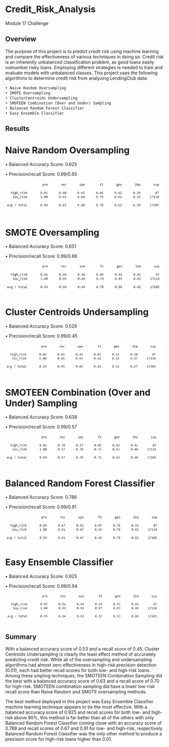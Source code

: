 # Credit_Risk_Analysis
Module 17 Challenge

## Overview
The purpose of this project is to predict credit risk using machine learning and compare the effectiveness of various techniques in doing so. Credit risk is an inherently unbalanced classification problem, as good loans easily outnumber risky loans. Employing different strategies is needed to train and evaluate models with unbalanced classes. This project uses the following algorithms to determine credit risk from analyzing LendingClub data:

~~~
• Naive Random Oversampling
• SMOTE Oversampling
• ClusterCentroids Undersampling
• SMOTEEN Combination (Over and Under) Sampling
• Balanced Random Forest Classifier
• Easy Ensemble Classifier
~~~

## Results
# Naive Random Oversampling

• Balanced Accuracy Score: 0.625

• Precision/recall Score: 0.99/0.65

![image](https://github.com/Bryan-Corn/Credit_Risk_Analysis/blob/main/Resources/Images/NaiveRandomOversampling.png)

# SMOTE Oversampling

• Balanced Accuracy Score: 0.651

• Precision/recall Score: 0.99/0.66

![image](https://github.com/Bryan-Corn/Credit_Risk_Analysis/blob/main/Resources/Images/SMOTEOversampling.png)

# Cluster Centroids Undersampling

• Balanced Accuracy Score: 0.529

• Precision/recall Score: 0.99/0.45

![image](https://github.com/Bryan-Corn/Credit_Risk_Analysis/blob/main/Resources/Images/ClusterCentroidsUndersampling.png)

# SMOTEEN Combination (Over and Under) Sampling

• Balanced Accuracy Score: 0.638

• Precision/recall Score: 0.99/0.57

![image](https://github.com/Bryan-Corn/Credit_Risk_Analysis/blob/main/Resources/Images/SMOTEENCombinationSampling.png)

# Balanced Random Forest Classifier

• Balanced Accuracy Score: 0.788

• Precision/recall Score: 0.99/0.91

![image](https://github.com/Bryan-Corn/Credit_Risk_Analysis/blob/main/Resources/Images/BalancedRandomForestClassifier.png)

# Easy Ensemble Classifier

• Balanced Accuracy Score: 0.925

• Precision/recall Score: 0.99/0.94

![image](https://github.com/Bryan-Corn/Credit_Risk_Analysis/blob/main/Resources/Images/EasyEnsembleClassifier.png)


## Summary

With a balanced accuracy score of 0.53 and a recall score of 0.45, Cluster Centroids Undersampling is clearly the least effect method of accurately predicting credit risk. While all of the oversampling and undersampling algorithms had almost zero effectiveness in high-risk precision detection (0.01), each had better recall scores for both low- and high-risk loans. Among these smpling techniques, the SMOTEEN Combination Sampling did the best with a balanced accuracy score of 0.63 and a recall score of 0.70 for high-risk. SMOTEEN combination sampling did have a lower low-risk recall score than Naive Random and SMOTE oversampling methods.

The best method deployed in this project was Easy Ensemble Classifier machine learning technique appears to be the most effective. With a balanced accuracy score of 0.925 and recall scores for both low- and high-risk above 90%, this method is far better than all of the others with only Balanced Random Forest Classifier coming close with an accuracy score of 0.788 and recall scores of 0.67 and 0.91 for low- and high-risk, respectively. Balanced Random Forest Classifier was the only other method to produce a precision score for high-risk loans higher than 0.01.
